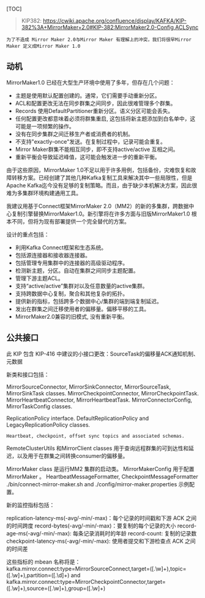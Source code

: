 [TOC]

> KIP382: https://cwiki.apache.org/confluence/display/KAFKA/KIP-382%3A+MirrorMaker+2.0#KIP-382:MirrorMaker2.0-Config,ACLSync

`为了不造成 Mirror Maker 2.0与Mirror Maker 有理解上的冲突，我们将很早Mirror Maker 定义成Mirror Maker 1.0`

## 动机
MirrorMaker1.0 已经在大型生产环境中使用了多年，但存在几个问题：
* 主题是使用默认配置创建的。通常，它们需要手动重新分区。
* ACL和配置更改无法在同步群集之间同步，因此很难管理多个群集。
* Records 使用DefaultPartitioner重新分区。语义分区可能会丢失。
* 任何配置更改都意味着必须将群集重启, 这包括将新主题添加到白名单中，这可能是一项频繁的操作。
* 没有在同步集群之间迁移生产者或消费者的机制。
* 不支持"exactly-once"发送。在复制过程中，记录可能会重复。
* Mirror Maker群集不能相互同步，即不支持active/active 互相之间。
* 重新平衡会导致延迟峰值，这可能会触发进一步的重新平衡。

由于这些原因，MirrorMaker 1.0不足以用于许多用例，包括备份，灾难恢复和故障转移方案。已经创建了其他几种Kafka复制工具来解决其中一些局限性，但是Apache Kafka迄今没有足够的复制策略。而且，由于缺少本机解决方案，因此很难为多集群环境构建通用工具。

我建议用基于Connect框架MirrorMaker 2.0（MM2）的新的多集群，跨数据中心复制引擎替换MirrorMaker1.0。新引擎将在许多方面与旧版MirrorMaker1.0 根本不同，但将为现有部署提供一个完全替代的方案。

设计的重点包括：
* 利用Kafka Connect框架和生态系统。
* 包括源连接器和接收器连接器。
* 包括管理专用集群中的连接器的高级驱动程序。
* 检测新主题，分区。自动在集群之间同步主题配置。
* 管理下游主题ACL。
* 支持“active/active”集群对以及任意数量的active集群。
* 支持跨数据中心复制，聚合和其他复杂的拓扑。
* 提供新的指标，包括跨多个数据中心/集群的端到端复制延迟。
* 发出在群集之间迁移使用者的偏移量。偏移平移的工具。
* MirrorMaker2.0兼容的旧模式, 没有重新平衡。

## 公共接口

此 KIP 包含 KIP-416 中建议的小接口更改：SourceTask的偏移量ACK通知机制、元数据

新类和接口包括：

 MirrorSourceConnector, MirrorSinkConnector, MirrorSourceTask, MirrorSinkTask classes.
    MirrorCheckpointConnector, MirrorCheckpointTask.
    MirrorHeartbeatConnector, MirrorHeartbeatTask.
    MirrorConnectorConfig, MirrorTaskConfig classes.

 ReplicationPolicy interface. DefaultReplicationPolicy and LegacyReplicationPolicy classes.

    Heartbeat, checkpoint, offset sync topics and associated schemas.

RemoteClusterUtils 和MirrorClient classes 用于查询远程群集的可到达性和延迟，以及用于在群集之间转换consumer的偏移量。

MirrorMaker  class 是运行MM2 集群的启动类。
    MirrorMakerConfig 用于配置MirrorMaker 。
    HeartbeatMessageFormatter, CheckpointMessageFormatter
    ./bin/connect-mirror-maker.sh and ./config/mirror-maker.properties  示例配置。

新的监控指标包括：

replication-latency-ms(-avg/-min/-max)：每个记录的时间戳和下游 ACK 之间的时间跨度
record-bytes(-avg/-min/-max)：要复制的每个记录的大小
    record-age-ms(-avg/-min/-max):  每条记录消耗时的年龄
    record-count: 复制的记录数
    checkpoint-latency-ms(-avg/-min/-max): 使用者提交和下游检查点 ACK 之间的时间差

这些指标的 mbean 名称将是：kafka.mirror.connect:type=MirrorSourceConnect,target=([.\w]+),topic=([.\w]+),partition=([.\d]+) and kafka.mirror.connect:type=MirrorCheckpointConnector,target=([.\w]+),source=([.\w]+),group=([.\w]+)

